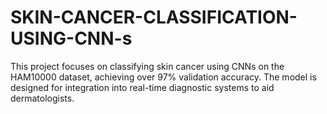 # SKIN-CANCER-CLASSIFICATION-USING-CNN-s
This project focuses on classifying skin cancer using CNNs on the HAM10000 dataset, achieving over 97% validation accuracy. The model is designed for integration into real-time diagnostic systems to aid dermatologists.
